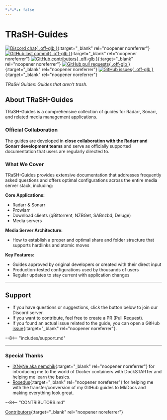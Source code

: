 ```yaml
---
ᴴₒᴴₒᴴₒ: false
---
```


# TRaSH-Guides

[![Discord chat](https://img.shields.io/discord/492590071455940612?style=for-the-badge&color=4051B5&logo=discord){ .off-glb }](https://trash-guides.info/discord){:target="_blank" rel="noopener noreferrer"}
[![GitHub last commit](https://img.shields.io/github/last-commit/TRaSH-Guides/Guides?color=4051B5&label=Last%20Update&style=flat-square){ .off-glb }](https://github.com/TRaSH-Guides/Guides/commits/master){:target="_blank" rel="noopener noreferrer"}
[![GitHub contributors](https://img.shields.io/github/contributors/TRaSH-Guides/Guides?color=4051B5&style=flat-square){ .off-glb }](https://github.com/TRaSH-Guides/Guides/graphs/contributors){:target="_blank" rel="noopener noreferrer"}
[![GitHub pull requests](https://img.shields.io/github/issues-pr/TRaSH-Guides/Guides?color=4051B5&style=flat-square){ .off-glb }](https://github.com/TRaSH-Guides/Guides/pulls){:target="_blank" rel="noopener noreferrer"}
[![GitHub issues](https://img.shields.io/github/issues/TRaSH-Guides/Guides?color=4051B5&style=flat-square){ .off-glb }](https://github.com/TRaSH-Guides/Guides/issues){:target="_blank" rel="noopener noreferrer"}

_TRaSH Guides: Guides that aren't trash._

## About TRaSH-Guides

TRaSH-Guides is a comprehensive collection of guides for Radarr, Sonarr, and related media management applications.

### Official Collaboration

The guides are developed in **close collaboration with the Radarr and Sonarr development teams** and serve as officially supported documentation that users are regularly directed to.

### What We Cover

TRaSH-Guides provides extensive documentation that addresses frequently asked questions and offers optimal configurations across the entire media server stack, including:

**Core Applications:**

- Radarr & Sonarr
- Prowlarr
- Download clients (qBittorrent, NZBGet, SABnzbd, Deluge)
- Media servers

**Media Server Architecture:**

- How to establish a proper and optimal share and folder structure that supports hardlinks and atomic moves

**Key Features:**

- Guides approved by original developers or created with their direct input
- Production-tested configurations used by thousands of users
- Regular updates to stay current with application changes

---

## Support

- If you have questions or suggestions, click the button below to join our Discord server.
- If you want to contribute, feel free to create a PR (Pull Request).
- If you found an actual issue related to the guide, you can open a GitHub [issue](https://github.com/TRaSH-Guides/Guides/issues){:target="_blank" rel="noopener noreferrer"}.

--8<-- "includes/support.md"

---

### Special Thanks

- [iXNyNe aka nemchik](https://github.com/nemchik){:target="_blank" rel="noopener noreferrer"} for introducing me to the world of Docker containers with DockSTARTer and helping me learn the basics.
- [Roxedus](https://github.com/Roxedus){:target="_blank" rel="noopener noreferrer"} for helping me with the transfer/conversion of my GitHub guides to MkDocs and making everything look great.

--8<-- "CONTRIBUTORS.md"

[Contributors](https://github.com/TRaSH-Guides/Guides/graphs/contributors){:target="_blank" rel="noopener noreferrer"}
